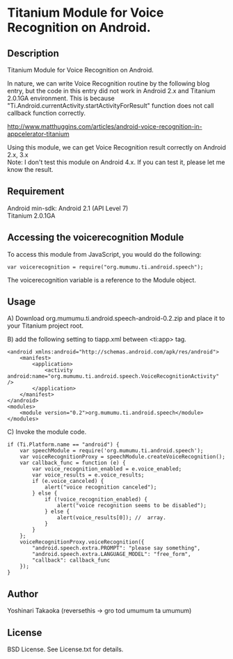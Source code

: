 # Titanium Module for Voice Recognition on Android.

## Description

Titanium Module for Voice Recognition on Android.

In nature, we can write Voice Recognition routine by the following blog entry, but
the code in this entry did not work in Android 2.x and Titanium 2.0.1GA environment.
This is because "Ti.Android.currentActivity.startActivityForResult" function does not
call callback function correctly.

http://www.matthuggins.com/articles/android-voice-recognition-in-appcelerator-titanium

Using this module, we can get Voice Recognition result correctly on Android 2.x, 3.x  
Note: I don't test this module on Android 4.x. If you can test it, please let me know the result.
      
## Requirement

Android min-sdk: Android 2.1 (API Level 7)  
Titanium 2.0.1GA

## Accessing the voicerecognition Module

To access this module from JavaScript, you would do the following:

    var voicerecognition = require("org.mumumu.ti.android.speech");

The voicerecognition variable is a reference to the Module object.	

## Usage

A) Download org.mumumu.ti.android.speech-android-0.2.zip and place it to your Titanium project root.

B) add the following setting to tiapp.xml between &lt;ti:app&gt; tag.

    <android xmlns:android="http://schemas.android.com/apk/res/android">
        <manifest>
            <application>
                <activity android:name="org.mumumu.ti.android.speech.VoiceRecognitionActivity" />
            </application>
        </manifest>
    </android>
    <modules>
        <module version="0.2">org.mumumu.ti.android.speech</module>
    </modules>

C) Invoke the module code.

    if (Ti.Platform.name == "android") {
        var speechModule = require('org.mumumu.ti.android.speech');
        var voiceRecognitionProxy = speechModule.createVoiceRecognition();
        var callback_func = function (e) {
            var voice_recognition_enabled = e.voice_enabled;
            var voice_results = e.voice_results;
            if (e.voice_canceled) {
                alert("voice recognition canceled");
            } else {
                if (!voice_recognition_enabled) {
                    alert("voice recognition seems to be disabled");
                } else {
                    alert(voice_results[0]); //  array.
                }
            }
        };
        voiceRecognitionProxy.voiceRecognition({
            "android.speech.extra.PROMPT": "please say something",
            "android.speech.extra.LANGUAGE_MODEL": "free_form",
            "callback": callback_func
        });
    }
    
## Author

Yoshinari Takaoka (reversethis -> gro tod umumum ta umumum)

## License

BSD License. See License.txt for details.
